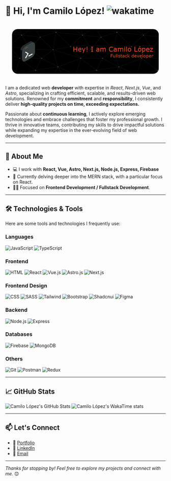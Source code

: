 # 👋 Hi, I'm Camilo López! ![wakatime](https://wakatime.com/badge/user/031d07fd-4d56-4a97-92ac-226e00c4c5ea.svg)

<div style="display: flex; justify-content: center; align-items: center; padding: 1.5em;">
  <img src="./assets/github-header-image.png" alt="Github Banner" />
</div>

I am a dedicated web **developer** with expertise in _React_, _Next.js_, _Vue_, and _Astro_, specializing in crafting efficient, scalable, and results-driven web solutions. Renowned for my **commitment** and **responsibility**, I consistently deliver **high-quality projects on time, exceeding expectations.**

Passionate about **continuous learning**, I actively explore emerging technologies and embrace challenges that foster my professional growth. I thrive in innovative teams, contributing my skills to drive impactful solutions while expanding my expertise in the ever-evolving field of web development.

---

## 🚀 About Me

-   💻 I work with **React, Vue, Astro, Next.js, Node.js, Express, Firebase**
-   🌱 Currently delving deeper into the MERN stack, with a particular focus on React.
-   🧑‍💻 Focused on **Frontend Development / Fullstack Development**.

---

## 🛠️ Technologies & Tools

Here are some tools and technologies I frequently use:

### Languages

![JavaScript](https://img.shields.io/badge/-JavaScript-000?logo=javascript&logoColor=yellow&style=flat)
![TypeScript](https://img.shields.io/badge/-TypeScript-000?logo=typescript&logoColor=blue&style=flat)

### Frontend

![HTML](https://img.shields.io/badge/-HTML-000?logo=html5&logoColor=#E34F26&style=flat)
![React](https://img.shields.io/badge/-React-000?logo=react&logoColor=#61DAFB&style=flat)
![Vue.js](https://img.shields.io/badge/-Vue.js-000?logo=vue.js&logoColor=#4FC08D&style=flat)
![Astro.js](https://img.shields.io/badge/-Astro.js-000?logo=Astro&logoColor=#BC52EE&style=flat)
![Next.js](https://img.shields.io/badge/-Next.js-000?logo=next.js&logoColor=white&style=flat)

### Frontend Design

![CSS](https://img.shields.io/badge/-CSS-000?logo=CSS3&logoColor=1572B6&style=flat)
![SASS](https://img.shields.io/badge/-Sass-000?logo=Sass&logoColor=#CC6699&style=flat)
![Tailwind](https://img.shields.io/badge/-Tailwind-000?logo=Tailwind+CSS&logoColor=#06B6D4&style=flat)
![Bootstrap](https://img.shields.io/badge/-Bootstrap-000?logo=Bootstrap&logoColor=#7952B3&style=flat)
![Shadcnui](https://img.shields.io/badge/-shadcnui-000?logo=shadcnui&logoColor=#000000&style=flat)
![Figma](https://img.shields.io/badge/-Figma-000?logo=Figma&logoColor=#F24E1E&style=flat)

### Backend

![Node.js](https://img.shields.io/badge/-Node.js-000?logo=node.js&logoColor=green&style=flat)
![Express](https://img.shields.io/badge/-Express-000?logo=express&logoColor=white&style=flat)

### Databases

![Firebase](https://img.shields.io/badge/-Firebase-000?logo=firebase&logoColor=ffc400&style=flat)
![MongoDB](https://img.shields.io/badge/-MongoDB-000?logo=mongodb&logoColor=green&style=flat)

### Others

![Git](https://img.shields.io/badge/-Git-000?logo=git&logoColor=#F05032&style=flat)
![Postman](https://img.shields.io/badge/-Postman-000?logo=postman&logoColor=#FF6C37&style=flat)
![Redux](https://img.shields.io/badge/-Redux-000?logo=Redux&logoColor=764ABC&style=flat)

---

<!-- ## 📂 Featured Projects

### 🖥️ [Project 1 Title](#)

> Brief description of the project.

-   **Tech Stack**: [React, Firebase, etc.]
-   **Live Demo**: [Link to demo](#)
-   **Source Code**: [Link to repository](#) -->

## 📈 GitHub Stats

![Camilo López's GitHub Stats](https://github-readme-stats.vercel.app/api?username=CamiloLopez15&show_icons=true&include_all_commits=true&theme=radical&rank_icon=github&show=reviews,prs_merged,prs_merged_percentage)
![Camilo López's WakaTime stats](https://github-readme-stats.vercel.app/api/wakatime?username=CamiloLopez15&theme=radical&layout=compact)

<!-- ![Top Langs](https://github-readme-stats.vercel.app/api/top-langs/?username=CamiloLopez15&layout=donut-vertical&show_icons=true&theme=radical) -->

---

## 📫 Let's Connect

-   💼 [Portfolio](https://camilolopez15.github.io/)
-   👔 [LinkedIn](https://www.linkedin.com/in/camilo-lp/)
-   📧 [Email](mailto:camilolopez1506@gmail.com)

---

_Thanks for stopping by! Feel free to explore my projects and connect with me._ 😊

